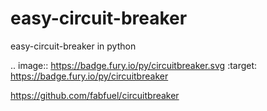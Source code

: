 # easy-circuit-breaker
easy-circuit-breaker in python

.. image:: https://badge.fury.io/py/circuitbreaker.svg
    :target: https://badge.fury.io/py/circuitbreaker
    
 https://github.com/fabfuel/circuitbreaker
